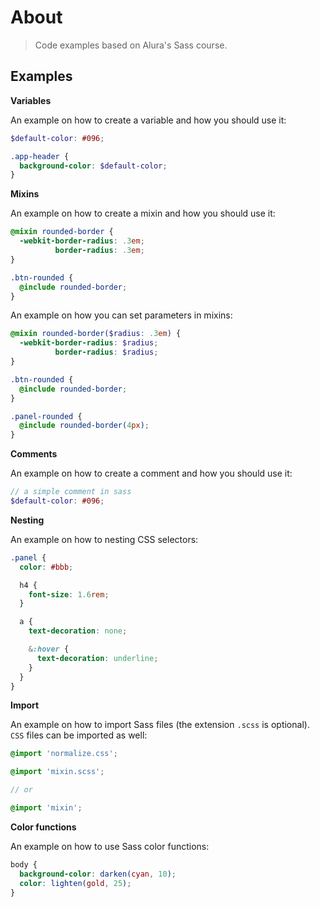 # About

> Code examples based on Alura's Sass course.

## Examples

**Variables**

An example on how to create a variable and how you should use it:

```scss
$default-color: #096;

.app-header {
  background-color: $default-color;
}
```

**Mixins**

An example on how to create a mixin and how you should use it:

```scss
@mixin rounded-border {
  -webkit-border-radius: .3em;
          border-radius: .3em;
}

.btn-rounded {
  @include rounded-border;
}
```

An example on how you can set parameters in mixins:

```scss
@mixin rounded-border($radius: .3em) {
  -webkit-border-radius: $radius;
          border-radius: $radius;
}

.btn-rounded {
  @include rounded-border;
}

.panel-rounded {
  @include rounded-border(4px);
}
```

**Comments**

An example on how to create a comment and how you should use it:

```scss
// a simple comment in sass
$default-color: #096;
```

**Nesting**

An example on how to nesting CSS selectors:

```scss
.panel {
  color: #bbb;

  h4 {
    font-size: 1.6rem;
  }

  a {
    text-decoration: none;

    &:hover {
      text-decoration: underline;
    }
  }
}
```

**Import**

An example on how to import Sass files (the extension `.scss` is optional). `CSS` files can be imported as well:

```scss
@import 'normalize.css';

@import 'mixin.scss';

// or

@import 'mixin';
```

**Color functions**

An example on how to use Sass color functions:

```scss
body {
  background-color: darken(cyan, 10);
  color: lighten(gold, 25);
}
```

